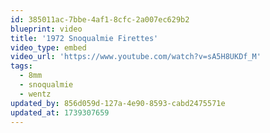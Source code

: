 ```yaml
---
id: 385011ac-7bbe-4af1-8cfc-2a007ec629b2
blueprint: video
title: '1972 Snoqualmie Firettes'
video_type: embed
video_url: 'https://www.youtube.com/watch?v=sA5H8UKDf_M'
tags:
  - 8mm
  - snoqualmie
  - wentz
updated_by: 856d059d-127a-4e90-8593-cabd2475571e
updated_at: 1739307659
---
```

